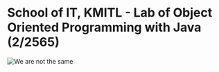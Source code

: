 # School of IT, KMITL - Lab of Object Oriented Programming with Java (2/2565)
![We are not the same](https://programmerhumor.io/wp-content/uploads/2022/10/programmerhumor-io-java-memes-backend-memes-53619430972da5f-758x1095.jpg)
